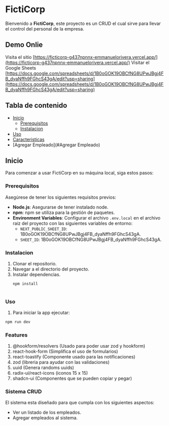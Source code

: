 # FictiCorp

Bienvenido a **FictiCorp**, este proyecto es un CRUD el cual sirve para llevar el control del personal de la empresa.

## Demo Onlie
Visita el sitio [https://ficticorp-g437npnnx-emmanuelorivera.vercel.app/](https://ficticorp-g437npnnx-emmanuelorivera.vercel.app/)
Visitar el Google Sheets [https://docs.google.com/spreadsheets/d/1B0oGOK19OBCfNG8UPwJBgj4FB_dyaNffh9FGhcS43gA/edit?usp=sharing](https://docs.google.com/spreadsheets/d/1B0oGOK19OBCfNG8UPwJBgj4FB_dyaNffh9FGhcS43gA/edit?usp=sharing)

## Tabla de contenido

- [Inicio](#Inicio)
  - [Prerequisitos](#prerequisitos)
  - [Instalacion](#instalacion)
- [Uso](#uso)
- [Caracteristicas](#caracteristicas)
- [Agregar Empleado](#Agregar Empleado)

## Inicio

Para comenzar a usar FictiCorp en su máquina local, siga estos pasos:

### Prerequisitos

Asegúrese de tener los siguientes requisitos previos:

- **Node.js**: Asegurarse de tener instalado node.
- **npm**: npm se utiliza para la gestión de paquetes.
- **Environment Variables**: Configurar el archivo `.env.local` en el archivo raiz del proyecto con las siguientes variables de entorno:
  - `NEXT_PUBLIC_SHEET_ID`: 1B0oGOK19OBCfNG8UPwJBgj4FB_dyaNffh9FGhcS43gA.
  - `SHEET_ID`: 1B0oGOK19OBCfNG8UPwJBgj4FB_dyaNffh9FGhcS43gA.


### Instalacion
1. Clonar el repositorio.
2. Navegar a el directorio del proyecto.
3. Instalar dependencias.
   ```sh
   npm install
  
### Uso
1. Para iniciar la app ejecutar:
```sh
npm run dev
```

### Features
1. @hookform/resolvers (Usado para poder usar zod y hookform)
2. react-hook-form (Simplifica el uso de formularios)
3. react-toastify (Componente usado para las notificaciones)
4. zod (libreria para ayudar con las validaciones)
5. uuid (Genera randoms uuids)
6. radix-ui/react-icons (iconos 15 x 15)
7. shadcn-ui (Componentes que se pueden copiar y pegar)


### Sistema CRUD
El sistema esta diseñado para que cumpla con los siguientes aspectos:

- Ver un listado de los empleados.
- Agregar empleados al sistema.



 
